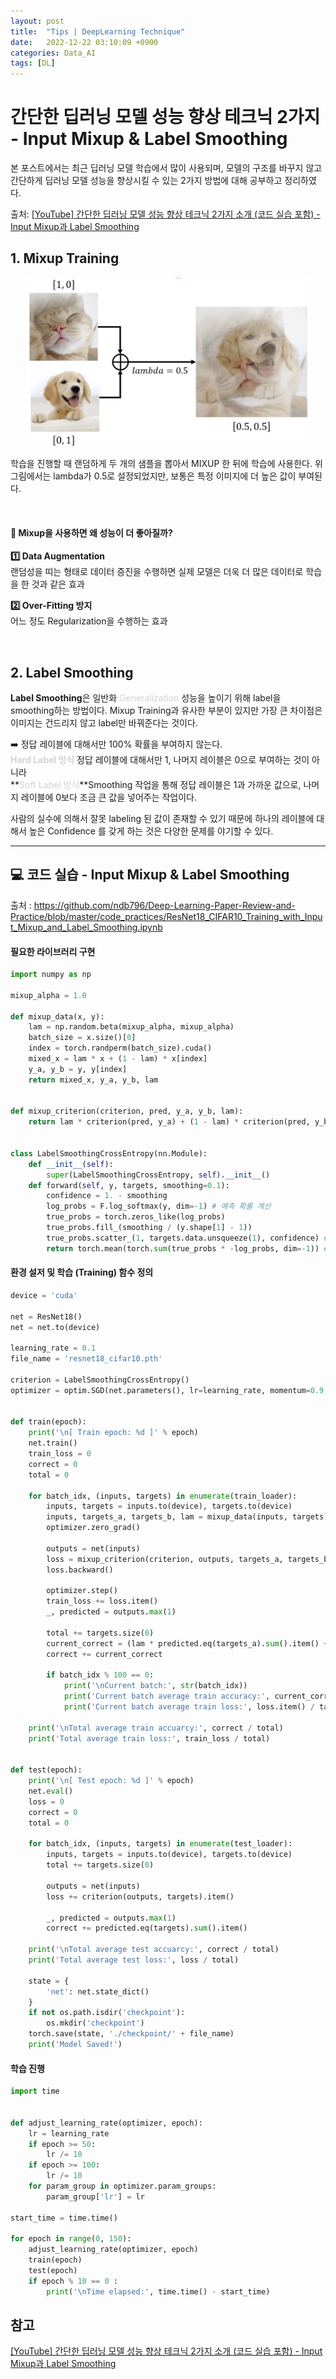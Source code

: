 ```yaml
---
layout: post
title:  "Tips | DeepLearning Technique"
date:   2022-12-22 03:10:09 +0900
categories: Data_AI
tags: [DL]
---
```

# 간단한 딥러닝 모델 성능 향상 테크닉 2가지 - Input Mixup & Label Smoothing

<!-- LeakGAN : Long Text Generation via Adversarial Training with Leaked Information -->

본 포스트에서는 최근 딥러닝 모델 학습에서 많이 사용되며, 모델의 구조를 바꾸지 않고 간단하게 딥러닝 모델 성능을 향상시킬 수 있는 2가지 방법에 대해 공부하고 정리하였다. 

출처: [[YouTube] 간단한 딥러닝 모델 성능 향상 테크닉 2가지 소개 (코드 실습 포함) - Input Mixup과 Label Smoothing](https://www.youtube.com/watch?v=T54ouYCsawQ&list=PLRx0vPvlEmdADpce8aoBhNnDaaHQN1Typ&index=20)


## 1. Mixup Training
<p align='center'>
<img src='/assets/img/data_ai_img/mixup.png' width="90%">
</p>

학습을 진행할 때 랜덤하게 두 개의 샘플을 뽑아서 MIXUP 한 뒤에 학습에 사용한다. 위 그림에서는 lambda가 0.5로 설정되었지만, 보통은 특정 이미지에 더 높은 값이 부여된다.

<br/>

#### **🤔 Mixup을 사용하면 왜 성능이 더 좋아질까?**

**1️⃣ Data Augmentation** <br/>
랜덤성을 띠는 형태로 데이터 증진을 수행하면 실제 모델은 더욱 더 많은 데이터로 학습을 한 것과 같은 효과

**2️⃣ Over-Fitting 방지** <br/>
어느 정도 Regularization을 수행하는 효과

<br/>


## 2. Label Smoothing
**Label Smoothing**은 일반화 <font color='lightgray'>Generalization</font> 성능을 높이기 위해 label을 smoothing하는 방법이다. Mixup Training과 유사한 부분이 있지만 가장 큰 차이점은 이미지는 건드리지 않고 label만 바꿔준다는 것이다.

➡️ 정답 레이블에 대해서만 100% 확률을 부여하지 않는다.<br/>
**<font color='lightgray'>Hard Label 방식</font>** 정답 레이블에 대해서만 1, 나머지 레이블은 0으로 부여하는 것이 아니라 <br/>
**<font color='lightgray'>Soft Label 방식</font>**Smoothing 작업을 통해 정답 레이블은 1과 가까운 값으로, 나머지 레이블에 0보다 조금 큰 값을 넣어주는 작업이다.

사람의 실수에 의해서 잘못 labeling 된 값이 존재할 수 있기 때문에 하나의 레이블에 대해서 높은 Confidence 를 갖게 하는 것은 다양한 문제를 야기할 수 있다.

---
## 💻 코드 실습 - Input Mixup & Label Smoothing

출처 : <https://github.com/ndb796/Deep-Learning-Paper-Review-and-Practice/blob/master/code_practices/ResNet18_CIFAR10_Training_with_Input_Mixup_and_Label_Smoothing.ipynb>

#### 필요한 라이브러리 구현
```python
import numpy as np

mixup_alpha = 1.0

def mixup_data(x, y):
    lam = np.random.beta(mixup_alpha, mixup_alpha)
    batch_size = x.size()[0]
    index = torch.randperm(batch_size).cuda()
    mixed_x = lam * x + (1 - lam) * x[index]
    y_a, y_b = y, y[index]
    return mixed_x, y_a, y_b, lam


def mixup_criterion(criterion, pred, y_a, y_b, lam):
    return lam * criterion(pred, y_a) + (1 - lam) * criterion(pred, y_b)


class LabelSmoothingCrossEntropy(nn.Module):
    def __init__(self):
        super(LabelSmoothingCrossEntropy, self).__init__()
    def forward(self, y, targets, smoothing=0.1):
        confidence = 1. - smoothing
        log_probs = F.log_softmax(y, dim=-1) # 예측 확률 계산
        true_probs = torch.zeros_like(log_probs)
        true_probs.fill_(smoothing / (y.shape[1] - 1))
        true_probs.scatter_(1, targets.data.unsqueeze(1), confidence) # 정답 인덱스의 정답 확률을 confidence로 변경
        return torch.mean(torch.sum(true_probs * -log_probs, dim=-1)) # negative log likelihood
```

#### 환경 설저 및 학습 (Training) 함수 정의
```python
device = 'cuda'

net = ResNet18()
net = net.to(device)

learning_rate = 0.1
file_name = 'resnet18_cifar10.pth'

criterion = LabelSmoothingCrossEntropy()
optimizer = optim.SGD(net.parameters(), lr=learning_rate, momentum=0.9, weight_decay=0.0002)


def train(epoch):
    print('\n[ Train epoch: %d ]' % epoch)
    net.train()
    train_loss = 0
    correct = 0
    total = 0

    for batch_idx, (inputs, targets) in enumerate(train_loader):
        inputs, targets = inputs.to(device), targets.to(device)
        inputs, targets_a, targets_b, lam = mixup_data(inputs, targets)
        optimizer.zero_grad()

        outputs = net(inputs)
        loss = mixup_criterion(criterion, outputs, targets_a, targets_b, lam)
        loss.backward()

        optimizer.step()
        train_loss += loss.item()
        _, predicted = outputs.max(1)

        total += targets.size(0)
        current_correct = (lam * predicted.eq(targets_a).sum().item() + (1 - lam) * predicted.eq(targets_b).sum().item())
        correct += current_correct

        if batch_idx % 100 == 0:
            print('\nCurrent batch:', str(batch_idx))
            print('Current batch average train accuracy:', current_correct / targets.size(0))
            print('Current batch average train loss:', loss.item() / targets.size(0))

    print('\nTotal average train accuarcy:', correct / total)
    print('Total average train loss:', train_loss / total)


def test(epoch):
    print('\n[ Test epoch: %d ]' % epoch)
    net.eval()
    loss = 0
    correct = 0
    total = 0

    for batch_idx, (inputs, targets) in enumerate(test_loader):
        inputs, targets = inputs.to(device), targets.to(device)
        total += targets.size(0)

        outputs = net(inputs)
        loss += criterion(outputs, targets).item()

        _, predicted = outputs.max(1)
        correct += predicted.eq(targets).sum().item()

    print('\nTotal average test accuarcy:', correct / total)
    print('Total average test loss:', loss / total)

    state = {
        'net': net.state_dict()
    }
    if not os.path.isdir('checkpoint'):
        os.mkdir('checkpoint')
    torch.save(state, './checkpoint/' + file_name)
    print('Model Saved!')
```

#### 학습 진행
```python
import time


def adjust_learning_rate(optimizer, epoch):
    lr = learning_rate
    if epoch >= 50:
        lr /= 10
    if epoch >= 100:
        lr /= 10
    for param_group in optimizer.param_groups:
        param_group['lr'] = lr

start_time = time.time()

for epoch in range(0, 150):
    adjust_learning_rate(optimizer, epoch)
    train(epoch)
    test(epoch)
    if epoch % 10 == 0 :
        print('\nTime elapsed:', time.time() - start_time)
```

## 참고

[[YouTube] 간단한 딥러닝 모델 성능 향상 테크닉 2가지 소개 (코드 실습 포함) - Input Mixup과 Label Smoothing](https://www.youtube.com/watch?v=T54ouYCsawQ&list=PLRx0vPvlEmdADpce8aoBhNnDaaHQN1Typ&index=20)